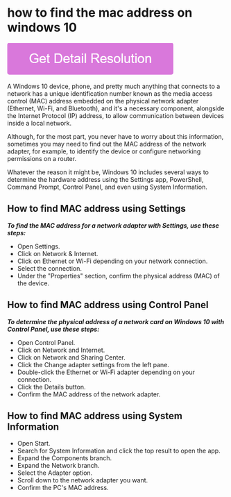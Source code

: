 # how to find the mac address on windows 10

[![how to find the mac address on windows 10](gett-stateed.png)](https://github.com/softwaretestinghel/how.to.find.the.mac.address.on.windows10/)

A Windows 10 device, phone, and pretty much anything that connects to a network has a unique identification number known as the media access control (MAC) address embedded on the physical network adapter (Ethernet, Wi-Fi, and Bluetooth), and it's a necessary component, alongside the Internet Protocol (IP) address, to allow communication between devices inside a local network.

Although, for the most part, you never have to worry about this information, sometimes you may need to find out the MAC address of the network adapter, for example, to identify the device or configure networking permissions on a router.

Whatever the reason it might be, Windows 10 includes several ways to determine the hardware address using the Settings app, PowerShell, Command Prompt, Control Panel, and even using System Information.

## How to find MAC address using Settings

**_To find the MAC address for a network adapter with Settings, use these steps:_**

* Open Settings.
* Click on Network & Internet.
* Click on Ethernet or Wi-Fi depending on your network connection.
* Select the connection.
* Under the "Properties" section, confirm the physical address (MAC) of the device.

## How to find MAC address using Control Panel

**_To determine the physical address of a network card on Windows 10 with Control Panel, use these steps:_**

* Open Control Panel.
* Click on Network and Internet.
* Click on Network and Sharing Center.
* Click the Change adapter settings from the left pane.
* Double-click the Ethernet or Wi-Fi adapter depending on your connection.
* Click the Details button.
* Confirm the MAC address of the network adapter.

## How to find MAC address using System Information

* Open Start.
* Search for System Information and click the top result to open the app.
* Expand the Components branch.
* Expand the Network branch.
* Select the Adapter option.
* Scroll down to the network adapter you want.
* Confirm the PC's MAC address.
